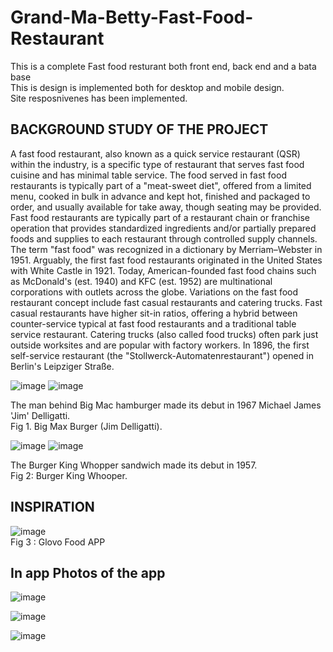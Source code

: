 # Grand-Ma-Betty-Fast-Food-Restaurant
This is a complete Fast food resturant both front end, back end and a bata base <br>
This is design is implemented both for desktop and mobile design. <br>
Site resposnivenes has been implemented.<br>
<h2> BACKGROUND STUDY OF THE PROJECT </h2>
A fast food restaurant, also known as a quick service restaurant (QSR) within the industry, is a specific type of restaurant that serves fast food cuisine and has minimal table service. The food served in fast food restaurants is typically part of a "meat-sweet diet", offered from a limited menu, cooked in bulk in advance and kept hot, finished and packaged to order, and usually available for take away, though seating may be provided. Fast food restaurants are typically part of a restaurant chain or franchise operation that provides standardized ingredients and/or partially prepared foods and supplies to each restaurant through controlled supply channels. The term "fast food" was recognized in a dictionary by Merriam–Webster in 1951. Arguably, the first fast food restaurants originated in the United States with White Castle in 1921. Today, American-founded fast food chains such as McDonald's (est. 1940) and KFC (est. 1952) are multinational corporations with outlets across the globe. Variations on the fast food restaurant concept include fast casual restaurants and catering trucks. Fast casual restaurants have higher sit-in ratios, offering a hybrid between counter-service typical at fast food restaurants and a traditional table service restaurant. Catering trucks (also called food trucks) often park just outside worksites and are popular with factory workers. In 1896, the first self-service restaurant (the "Stollwerck-Automatenrestaurant") opened in Berlin's Leipziger Straße.

![image](https://github.com/muasyasila/Restaurant/assets/111142846/ba86a7c4-06ed-4a43-9696-12afb6dece7c)
![image](https://github.com/muasyasila/Restaurant/assets/111142846/f2aa21c6-b53e-4205-8e54-06501de0ed87)
                 
The man behind Big Mac hamburger made its debut in 1967 Michael James 'Jim' Delligatti. <br>
Fig 1. Big Max Burger (Jim Delligatti).
                                        
![image](https://github.com/muasyasila/Restaurant/assets/111142846/8d8f3eb6-56bb-43ad-8012-6d8a6748df6e)
![image](https://github.com/muasyasila/Restaurant/assets/111142846/409465b5-b9e0-48e4-ba24-5bc6f7928c86)
 
The Burger King Whopper sandwich made its debut in 1957.<br>
Fig 2: Burger King Whooper.
<h2> INSPIRATION </h2>

![image](https://github.com/muasyasila/Restaurant/assets/111142846/fb7aea12-4367-4961-816d-be19fb094bc4)
<br>
Fig 3 : Glovo Food APP
<br>

<h2>In app Photos of the app</h2>

![image](https://github.com/muasyasila/Grand-Ma-Betty-Fast-Food-Restaurant/assets/111142846/e5520d07-bdec-4bd4-9709-6b179f8cc680)

![image](https://github.com/muasyasila/Grand-Ma-Betty-Fast-Food-Restaurant/assets/111142846/fd9eaed1-2d77-4241-babc-c37be12a2eed)

![image](https://github.com/muasyasila/Grand-Ma-Betty-Fast-Food-Restaurant/assets/111142846/fb6f0fc8-5b76-41d0-ae99-a3a14fc0148c)

